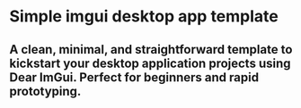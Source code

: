 # Simple imgui desktop app template
## A clean, minimal, and straightforward template to kickstart your desktop application projects using Dear ImGui. Perfect for beginners and rapid prototyping.
